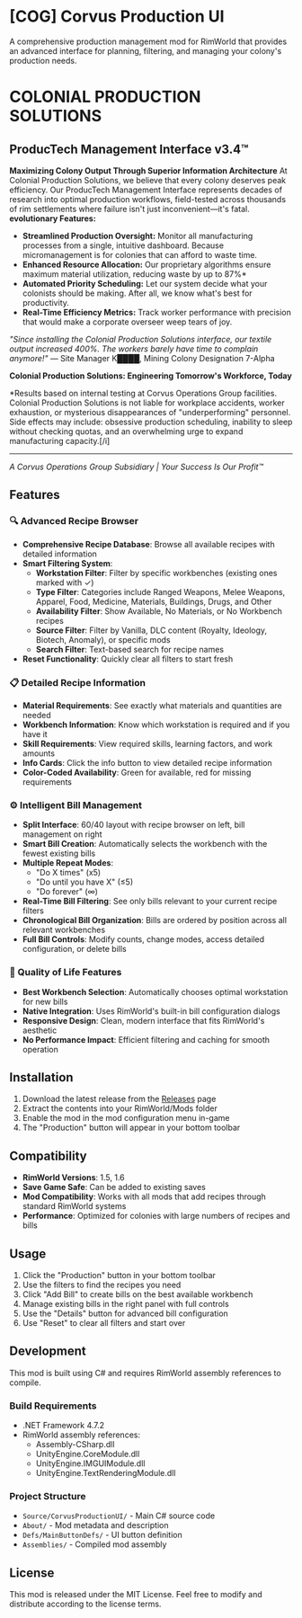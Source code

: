 # [COG] Corvus Production UI

A comprehensive production management mod for RimWorld that provides an advanced interface for planning, filtering, and managing your colony's production needs.

# COLONIAL PRODUCTION SOLUTIONS

## ProducTech Management Interface v3.4™
**Maximizing Colony Output Through Superior Information Architecture**
At Colonial Production Solutions, we believe that every colony deserves peak efficiency. Our ProducTech Management Interface represents decades of research into optimal production workflows, field-tested across thousands of rim settlements where failure isn't just inconvenient—it's fatal.
**evolutionary Features:**
- **Streamlined Production Oversight:** Monitor all manufacturing processes from a single, intuitive dashboard. Because micromanagement is for colonies that can afford to waste time.
- **Enhanced Resource Allocation:** Our proprietary algorithms ensure maximum material utilization, reducing waste by up to 87%*
- **Automated Priority Scheduling:** Let our system decide what your colonists should be making. After all, we know what's best for productivity.
- **Real-Time Efficiency Metrics:** Track worker performance with precision that would make a corporate overseer weep tears of joy.

*"Since installing the Colonial Production Solutions interface, our textile output increased 400%. The workers barely have time to complain anymore!"*
— Site Manager K████, Mining Colony Designation 7-Alpha

**Colonial Production Solutions: Engineering Tomorrow's Workforce, Today**

*Results based on internal testing at Corvus Operations Group facilities. Colonial Production Solutions is not liable for workplace accidents, worker exhaustion, or mysterious disappearances of "underperforming" personnel. Side effects may include: obsessive production scheduling, inability to sleep without checking quotas, and an overwhelming urge to expand manufacturing capacity.[/i]

---

*A Corvus Operations Group Subsidiary | Your Success Is Our Profit™*

## Features

### 🔍 Advanced Recipe Browser
- **Comprehensive Recipe Database**: Browse all available recipes with detailed information
- **Smart Filtering System**: 
  - **Workstation Filter**: Filter by specific workbenches (existing ones marked with ✓)
  - **Type Filter**: Categories include Ranged Weapons, Melee Weapons, Apparel, Food, Medicine, Materials, Buildings, Drugs, and Other
  - **Availability Filter**: Show Available, No Materials, or No Workbench recipes
  - **Source Filter**: Filter by Vanilla, DLC content (Royalty, Ideology, Biotech, Anomaly), or specific mods
  - **Search Filter**: Text-based search for recipe names
- **Reset Functionality**: Quickly clear all filters to start fresh

### 📋 Detailed Recipe Information
- **Material Requirements**: See exactly what materials and quantities are needed
- **Workbench Information**: Know which workstation is required and if you have it
- **Skill Requirements**: View required skills, learning factors, and work amounts
- **Info Cards**: Click the info button to view detailed recipe information
- **Color-Coded Availability**: Green for available, red for missing requirements

### ⚙️ Intelligent Bill Management
- **Split Interface**: 60/40 layout with recipe browser on left, bill management on right
- **Smart Bill Creation**: Automatically selects the workbench with the fewest existing bills
- **Multiple Repeat Modes**: 
  - "Do X times" (x5)
  - "Do until you have X" (≤5) 
  - "Do forever" (∞)
- **Real-Time Bill Filtering**: See only bills relevant to your current recipe filters
- **Chronological Bill Organization**: Bills are ordered by position across all relevant workbenches
- **Full Bill Controls**: Modify counts, change modes, access detailed configuration, or delete bills

### 🎯 Quality of Life Features
- **Best Workbench Selection**: Automatically chooses optimal workstation for new bills
- **Native Integration**: Uses RimWorld's built-in bill configuration dialogs
- **Responsive Design**: Clean, modern interface that fits RimWorld's aesthetic
- **No Performance Impact**: Efficient filtering and caching for smooth operation

## Installation
1. Download the latest release from the [Releases](../../releases) page
2. Extract the contents into your RimWorld/Mods folder
3. Enable the mod in the mod configuration menu in-game
4. The "Production" button will appear in your bottom toolbar

## Compatibility
- **RimWorld Versions**: 1.5, 1.6
- **Save Game Safe**: Can be added to existing saves
- **Mod Compatibility**: Works with all mods that add recipes through standard RimWorld systems
- **Performance**: Optimized for colonies with large numbers of recipes and bills

## Usage
1. Click the "Production" button in your bottom toolbar
2. Use the filters to find the recipes you need
3. Click "Add Bill" to create bills on the best available workbench
4. Manage existing bills in the right panel with full controls
5. Use the "Details" button for advanced bill configuration
6. Use "Reset" to clear all filters and start over

## Development
This mod is built using C# and requires RimWorld assembly references to compile.

### Build Requirements
- .NET Framework 4.7.2
- RimWorld assembly references:
  - Assembly-CSharp.dll
  - UnityEngine.CoreModule.dll
  - UnityEngine.IMGUIModule.dll
  - UnityEngine.TextRenderingModule.dll

### Project Structure
- `Source/CorvusProductionUI/` - Main C# source code
- `About/` - Mod metadata and description
- `Defs/MainButtonDefs/` - UI button definition
- `Assemblies/` - Compiled mod assembly

## License
This mod is released under the MIT License. Feel free to modify and distribute according to the license terms.